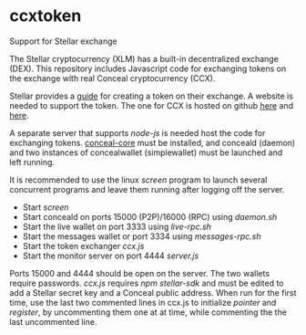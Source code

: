 # ccxtoken
Support for Stellar exchange

The Stellar cryptocurrency (XLM) has a built-in decentralized exchange (DEX). This repository includes
Javascript code for exchanging tokens on the exchange with real Conceal cryptocurrency (CCX).

Stellar provides a [guide](https://www.stellar.org/developers/guides/walkthroughs/custom-assets.html)
for creating a token on their exchange. A website is needed to support the token. The one for
CCX is hosted on github [here](https://github.com/ccxtoken/ccxtoken.github.io) and
[here](https://ccxtoken.github.io/).

A separate server that supports *node-js* is needed host the code for exchanging tokens.
[conceal-core](https://github.com/TheCircleFoundation/conceal-core) must be installed, and
conceald (daemon) and two instances of concealwallet (simplewallet) must be launched and left
running.

It is recommended to use the linux *screen* program to launch several concurrent programs and leave
them running after logging off the server.

* Start *screen*
* Start conceald on ports 15000 (P2P)/16000 (RPC) using *daemon.sh*
* Start the live wallet on port 3333 using *live-rpc.sh*
* Start the messages wallet or port 3334 using *messages-rpc.sh*
* Start the token exchanger *ccx.js*
* Start the monitor server on port 4444 *server.js*

Ports 15000 and 4444 should be open on the server.
The two wallets require passwords.
*ccx.js* requires *npm stellar-sdk* and must be edited to add a Stellar secret key and a
Conceal public address.
When run for the first time, use the last two commented lines in ccx.js to initialize
*pointer* and *register*, by uncommenting them one at at time, while commenting the
the last uncommented line.
